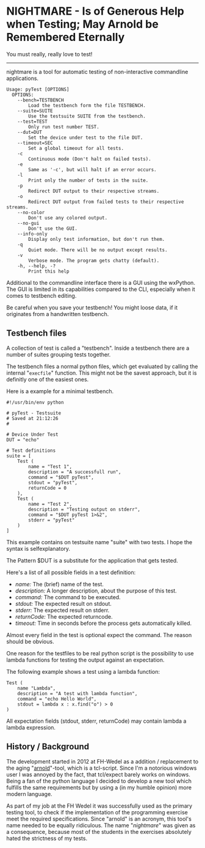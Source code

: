 NIGHTMARE - Is of Generous Help when Testing; May Arnold be Remembered Eternally
================================================================================
You must really, really love to test!

---

nightmare is a tool for automatic testing of non-interactive commandline 
applications.

	Usage: pyTest [OPTIONS]
	  OPTIONS:
	    --bench=TESTBENCH
	        Load the testbench form the file TESTBENCH.
	    --suite=SUITE
	        Use the testsuite SUITE from the testbench.
	    --test=TEST
	        Only run test number TEST.
	    --dut=DUT
	        Set the device under test to the file DUT.
	    --timeout=SEC
	        Set a global timeout for all tests.
	    -c
	        Continuous mode (Don't halt on failed tests).
	    -e
	        Same as '-c', but will halt if an error occurs.
	    -l
	        Print only the number of tests in the suite.
	    -p
	        Redirect DUT output to their respective streams.
	    -o
	        Redirect DUT output from failed tests to their respective streams.
	    --no-color
	        Don't use any colored output.
	    --no-gui
	        Don't use the GUI.
	    --info-only
	        Display only test information, but don't run them.
	    -q
	        Quiet mode. There will be no output except results.
	    -v
	        Verbose mode. The program gets chatty (default).
	    -h, --help, -?
	        Print this help

Additional to the commandline interface there is a GUI using the 
wxPython. The GUI is limited in its capabilities compared to the CLI,
especially when it comes to testbench editing.

Be careful when you save your testbench! You might loose data, if it originates 
from a handwritten testbench.


Testbench files
---------------

A collection of test is called a "testbench".
Inside a testbench there are a number of suites grouping tests together.

The testbench files a normal python files, which get evaluated by calling
the internal "`execfile`" function. This might not be the savest approach, but
it is definitly one of the easiest ones.

Here is a example for a minimal testbench.

	#!/usr/bin/env python
	
	# pyTest - Testsuite
	# Saved at 21:12:26
	# 

	# Device Under Test
	DUT = "echo"

	# Test definitions
	suite = [
		Test (
			name = "Test 1",
			description = "A successfull run",
			command = "$DUT pyTest",
			stdout = "pyTest",
			returnCode = 0
		),
		Test (
			name = "Test 2",
			description = "Testing output on stderr",
			command = "$DUT pyTest 1>&2",
			stderr = "pyTest"
		)
	]
	
This example contains on testsuite name "suite" with two tests.
I hope the syntax is selfexplanatory.

The Pattern $DUT is a substitute for the application that gets tested.

Here's a list of all possible fields in a test definition:

- *name:* The (brief) name of the test.
- *description:* A longer description, about the purpose of this test.
- *command:* The command to be executed.
- *stdout:* The expected result on stdout.
- *stderr:* The expected result on stderr.
- *returnCode:* The expected returncode.
- *timeout:* Time in seconds before the process gets automatically killed.

Almost every field in the test is optional expect the command. The reason 
should be obvious.

One reason for the testfiles to be real python script is the possibility to use 
lambda functions for testing the output against an expectation.

The following example shows a test using a lambda function:

	Test (
		name "Lambda",
		description = "A test with lambda function",
		command = "echo Hello World",
		stdout = lambda x : x.find("o") > 0
	)
	
All expectation fields (stdout, stderr, returnCode) may contain lambda 
a lambda expression.


History / Background
--------------------

The development started in 2012 at FH-Wedel as a addition / replacement to the 
aging "[arnold](http://stud.fh-wedel.de/~arnold)"-tool, which is a tcl-script. 
Since I'm a notorious windows user I was annoyed by the fact, that tcl/expect 
barely works on windows. Being a fan of the python language I decided to 
develop a new tool which fulfills the same requirements but by using a (in my 
humble opinion) more modern language.

As part of my job at the FH Wedel it was successfully used as the primary 
testing tool, to check if the implementation of the programming exercise meet 
the required specifications.
Since "arnold" is an acronym, this tool's name needed to be equally ridiculous.
The name "*nightmare*" was given as a consequence, because most of the students 
in the exercises absolutely hated the strictness of my tests. 
